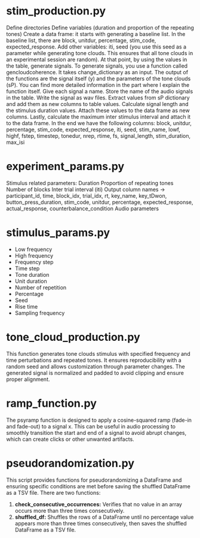 # stim_production.py
Define directories
Define variables (duration and proportion of the repeating tones)
Create a data frame: it starts with generating a baseline list. In the baseline list, there are block, unitdur, percentage, stim_code, expected_response.
Add other variables: iti, seed (you use this seed as a parameter while generating tone clouds. This ensures that all tone clouds in an experimental session are random).
At that point, by using the values in the table, generate signals. 
To generate signals, you use a function called gencloudcoherence. It takes change_dictionary as an input. The output of the functions are the signal itself (y) and the parameters of the tone clouds (sP). You can find more detailed information in the part where I explain the function itself. 
Give each signal a name. Store the name of the audio signals in the table.
Write the signal as wav files.
Extract values from sP dictionary and add them as new columns to table values.
Calculate signal length and the stimulus duration values. Attach these values to the data frame as new columns. 
Lastly, calculate the maximum inter stimulus interval and attach it to the data frame.
In the end we have the following columns: block, unitdur, percentage, stim_code, expected_response, iti, seed, stim_name, lowf, highf, fstep, timestep, tonedur, nrep, rtime, fs, signal_length, stim_duration, max_isi

# experiment_params.py
Stimulus related parameters:
Duration
Proportion of repeating tones
Number of blocks
Inter trial interval (iti)
Output column names → participant_id, time, block_idx, trial_idx, rt, key_name, key_tDwon, button_press_duration, stim_code, unitdur, percentage, expected_response, actual_response, counterbalance_condition
Audio parameters

# stimulus_params.py
* Low frequency 
* High frequency
* Frequency step
* Time step
* Tone duration
* Unit duration
* Number of repetition
* Percentage
* Seed
* Rise time
* Sampling frequency

# tone_cloud_production.py
This function generates tone clouds stimulus with specified frequency and time perturbations and repeated tones. It ensures reproducibility with a random seed and allows customization through parameter changes. The generated signal is normalized and padded to avoid clipping and ensure proper alignment.

# ramp_function.py
The psyramp function is designed to apply a cosine-squared ramp (fade-in and fade-out) to a signal x. This can be useful in audio processing to smoothly transition the start and end of a signal to avoid abrupt changes, which can create clicks or other unwanted artifacts. 

# pseudorandomization.py
This script provides functions for pseudorandomizing a DataFrame and ensuring specific conditions are met before saving the shuffled DataFrame as a TSV file. There are two functions: 
  1. **check_consecutive_occurrences:** Verifies that no value in an array occurs more than three times consecutively.
  2. **shuffled_df:** Shuffles the rows of a DataFrame until no percentage value appears more than three times consecutively, then saves the shuffled DataFrame as a TSV file.
